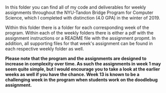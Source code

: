 In this folder you can find all of my code and deliverables for weekly assignments throughout the NYU-Tandon Bridge Program for Computer Science, which I completed with distinction (4.0 GPA) in the winter of 2019. 

Within this folder there is a folder for each corresponding week of the program. Within each of the weekly folders there is either a pdf with the assignment instructions or a README file with the assignment propmt. In addition, all supporting files for that week's assignment can be found in each respective weekly folder as well.

**Please note that the program and the assignments are designed to increase in complexity over time. As such the assignments in week 1 may seem quite simple, but I would encourage you to take a look at the earlier weeks as well if you have the chance. Week 13 is known to be a challenging week in the program when students work on the doodlebug assignment.**
